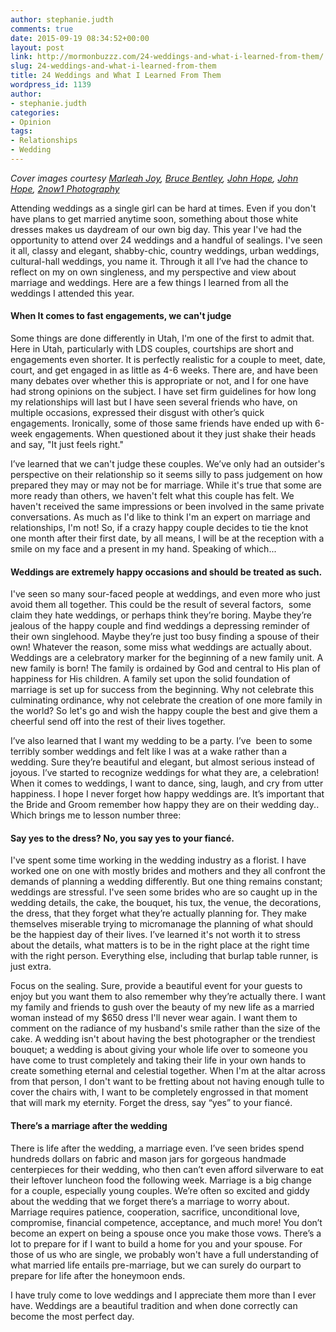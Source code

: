 ```yaml
---
author: stephanie.judth
comments: true
date: 2015-09-19 08:34:52+00:00
layout: post
link: http://mormonbuzzz.com/24-weddings-and-what-i-learned-from-them/
slug: 24-weddings-and-what-i-learned-from-them
title: 24 Weddings and What I Learned From Them
wordpress_id: 1139
author:
- stephanie.judth
categories:
- Opinion
tags:
- Relationships
- Wedding
---
```


_Cover images courtesy [Marleah Joy](https://www.flickr.com/photos/marleahjoy/14236812570/sizes/l), [Bruce Bentley](https://www.flickr.com/photos/brucebentley/20738161176/sizes/l), [John Hope](https://www.flickr.com/photos/johnhopephotography/6684060541/sizes/l), [John Hope](https://www.flickr.com/photos/johnhopephotography/6684068967/sizes/l), [2now1 Photography](https://www.flickr.com/photos/46600861@N06/7379325792/sizes/k/)_

Attending weddings as a single girl can be hard at times. Even if you don't have plans to get married anytime soon, something about those white dresses makes us daydream of our own big day. This year I've had the opportunity to attend over 24 weddings and a handful of sealings. I've seen it all, classy and elegant, shabby-chic, country weddings, urban weddings, cultural-hall weddings, you name it. Through it all I’ve had the chance to reflect on my on own singleness, and my perspective and view about marriage and weddings. Here are a few things I learned from all the weddings I attended this year.


#### When It comes to fast engagements, we can't judge




Some things are done differently in Utah, I'm one of the first to admit that. Here in Utah, particularly with LDS couples, courtships are short and engagements even shorter. It is perfectly realistic for a couple to meet, date, court, and get engaged in as little as 4-6 weeks. There are, and have been many debates over whether this is appropriate or not, and I for one have had strong opinions on the subject. I have set firm guidelines for how long my relationships will last but I have seen several friends who have, on multiple occasions, expressed their disgust with other’s quick engagements. Ironically, some of those same friends have ended up with 6-week engagements. When questioned about it they just shake their heads and say, "It just feels right."

I’ve learned that we can't judge these couples. We’ve only had an outsider's perspective on their relationship so it seems silly to pass judgement on how prepared they may or may not be for marriage. While it's true that some are more ready than others, we haven't felt what this couple has felt. We haven't received the same impressions or been involved in the same private conversations. As much as I'd like to think I'm an expert on marriage and relationships, I'm not! So, if a crazy happy couple decides to tie the knot one month after their first date, by all means, I will be at the reception with a smile on my face and a present in my hand. Speaking of which...


#### Weddings are extremely happy occasions and should be treated as such.




I've seen so many sour-faced people at weddings, and even more who just avoid them all together. This could be the result of several factors,  some claim they hate weddings, or perhaps think they’re boring. Maybe they’re jealous of the happy couple and find weddings a depressing reminder of their own singlehood. Maybe they’re just too busy finding a spouse of their own! Whatever the reason, some miss what weddings are actually about. Weddings are a celebratory marker for the beginning of a new family unit. A new family is born! The family is ordained by God and central to His plan of happiness for His children. A family set upon the solid foundation of marriage is set up for success from the beginning. Why not celebrate this culminating ordinance, why not celebrate the creation of one more family in the world? So let's go and wish the happy couple the best and give them a cheerful send off into the rest of their lives together.

I’ve also learned that I want my wedding to be a party. I’ve  been to some terribly somber weddings and felt like I was at a wake rather than a wedding. Sure they’re beautiful and elegant, but almost serious instead of joyous. I’ve started to recognize weddings for what they are, a celebration! When it comes to weddings, I want to dance, sing, laugh, and cry from utter happiness. I hope I never forget how happy weddings are. It’s important that the Bride and Groom remember how happy they are on their wedding day.. Which brings me to lesson number three:


#### Say yes to the dress? No, you say yes to your fiancé.




I've spent some time working in the wedding industry as a florist. I have worked one on one with mostly brides and mothers and they all confront the demands of planning a wedding differently. But one thing remains constant; weddings are stressful. I've seen some brides who are so caught up in the wedding details, the cake, the bouquet, his tux, the venue, the decorations, the dress, that they forget what they’re actually planning for. They make themselves miserable trying to micromanage the planning of what should be the happiest day of their lives. I’ve learned it's not worth it to stress about the details, what matters is to be in the right place at the right time with the right person. Everything else, including that burlap table runner, is just extra.

Focus on the sealing. Sure, provide a beautiful event for your guests to enjoy but you want them to also remember why they’re actually there. I want my family and friends to gush over the beauty of my new life as a married woman instead of my $650 dress I'll never wear again. I want them to comment on the radiance of my husband's smile rather than the size of the cake. A wedding isn't about having the best photographer or the trendiest bouquet; a wedding is about giving your whole life over to someone you have come to trust completely and taking their life in your own hands to create something eternal and celestial together. When I'm at the altar across from that person, I don't want to be fretting about not having enough tulle to cover the chairs with, I want to be completely engrossed in that moment that will mark my eternity. Forget the dress, say “yes” to your fiancé.


#### There’s a marriage after the wedding




There is life after the wedding, a marriage even. I’ve seen brides spend hundreds dollars on fabric and mason jars for gorgeous handmade centerpieces for their wedding, who then can’t even afford silverware to eat their leftover luncheon food the following week. Marriage is a big change for a couple, especially young couples. We’re often so excited and giddy about the wedding that we forget there’s a marriage to worry about. Marriage requires patience, cooperation, sacrifice, unconditional love, compromise, financial competence, acceptance, and much more! You don’t become an expert on being a spouse once you make those vows. There’s a lot to prepare for if I want to build a home for you and your spouse. For those of us who are single, we probably won't have a full understanding of what married life entails pre-marriage, but we can surely do ourpart to prepare for life after the honeymoon ends.

I have truly come to love weddings and I appreciate them more than I ever have. Weddings are a beautiful tradition and when done correctly can become the most perfect day.
